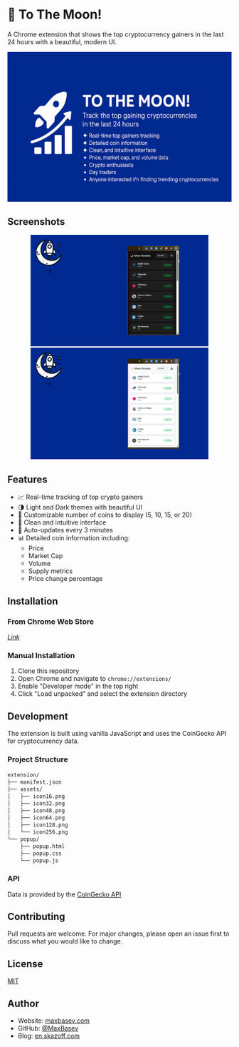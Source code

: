 # 🚀 To The Moon!

A Chrome extension that shows the top cryptocurrency gainers in the last 24 hours with a beautiful, modern UI.

![Promo](assets/Promo.png)

## Screenshots

<p align="center">
  <img src="assets/Screen-1.png" alt="Dark Theme" width="400"/>
  <img src="assets/Screen-2.png" alt="Light Theme" width="400"/>
</p>

## Features

- 📈 Real-time tracking of top crypto gainers
- 🌗 Light and Dark themes with beautiful UI
- 🔢 Customizable number of coins to display (5, 10, 15, or 20)
- 💫 Clean and intuitive interface
- 🔄 Auto-updates every 3 minutes
- 📊 Detailed coin information including:
  - Price
  - Market Cap
  - Volume
  - Supply metrics
  - Price change percentage

## Installation

### From Chrome Web Store
*[Link](https://chromewebstore.google.com/detail/%F0%9F%9A%80-to-the-moon/aepcdjhplhadhedgoejeccologmjbghc?authuser=0&hl=en)*

### Manual Installation
1. Clone this repository
2. Open Chrome and navigate to `chrome://extensions/`
3. Enable "Developer mode" in the top right
4. Click "Load unpacked" and select the extension directory

## Development

The extension is built using vanilla JavaScript and uses the CoinGecko API for cryptocurrency data.

### Project Structure 
```
extension/
├── manifest.json
├── assets/
│   ├── icon16.png
│   ├── icon32.png
│   ├── icon48.png
│   ├── icon64.png
│   ├── icon128.png
│   └── icon256.png
└── popup/
    ├── popup.html
    ├── popup.css
    └── popup.js
```

### API
Data is provided by the [CoinGecko API](https://www.coingecko.com/en/api)

## Contributing
Pull requests are welcome. For major changes, please open an issue first to discuss what you would like to change.

## License
[MIT](https://choosealicense.com/licenses/mit/)

## Author
- Website: [maxbasev.com](https://maxbasev.com)
- GitHub: [@MaxBasev](https://github.com/MaxBasev)
- Blog: [en.skazoff.com](https://en.skazoff.com)
